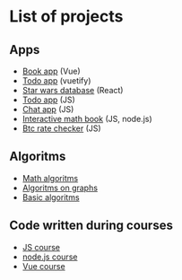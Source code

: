 # List of projects

## Apps
* [Book app](https://github.com/lizzochek/book-app-vue) (Vue)
* [Todo app](https://github.com/lizzochek/vuetify-todo) (vuetify)
* [Star wars database](https://github.com/lizzochek/star-wars-db) (React)
* [Todo app](https://github.com/lizzochek/todo-app) (JS)
* [Chat app](https://github.com/lizzochek/chat-app) (JS)
* [Interactive math book](https://github.com/lizzochek/dm_tutorial) (JS, node.js)
* [Btc rate checker](https://github.com/lizzochek/btc-rate-checker) (JS)

## Algoritms
* [Math algoritms](https://github.com/lizzochek/math_methods)
* [Algoritms on graphs](https://github.com/lizzochek/graphs)
* [Basic algoritms](https://github.com/lizzochek/algorithms)

## Code written during courses
* [JS course](https://github.com/lizzochek/js_course)
* [node.js course](https://github.com/lizzochek/nodejs_course)
* [Vue course](https://github.com/lizzochek/nodejs_course)
